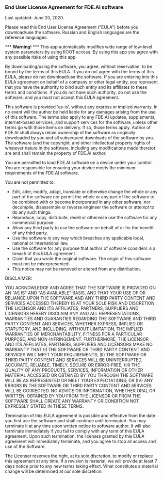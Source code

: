 ### End User License Agreement for FDE.AI software

Last updated: June 20, 2020.

Please read this End User License Agreement ("EULA") before you download/use the software. Russian
and English languages are the reference languages.

*** **Warning!** ***
This app automatically modifies wide range of low-level system parameters by using ROOT access. By
using this app you agree with any possible risks of using this app.

By downloading/using the software, you agree, without reservation, to be bound by the terms of this
EULA. If you do not agree with the terms of this EULA, please do not download/use the software. If
you are entering into this EULA agreement on behalf of a company or other legal entity, you
represent that you have the authority to bind such entity and its affiliates to these terms and
conditions. If you do not have such authority, do not use the software, and you must not accept this
EULA agreement.

This software is provided 'as-is', without any express or implied warranty. In no event will the
author be held liable for any damages arising from the use of this software. The terms also apply to
any FDE.AI updates, supplements, internet-based services, and support services for the software,
unless other terms go with those items on delivery. If so, those terms apply. Author of FDE.AI shall
always retain ownership of the software as originally downloaded by you and all subsequent downloads
of the software by you. The software (and the copyright, and other intellectual property rights of
whatever nature in the software, including any modifications made thereto) are and shall remain the
property of FDE.AI author.

You are permitted to load FDE.AI software on a device under your control. You are responsible for
ensuring your device meets the minimum requirements of the FDE.AI software.

You are not permitted to:

- Edit, alter, modify, adapt, translate or otherwise change the whole or any part of the software
  nor permit the whole or any part of the software to be combined with or become incorporated in any
  other software, nor decompile, disassemble or reverse engineer the software or attempt to do any
  such things.
- Reproduce, copy, distribute, resell or otherwise use the software for any commercial purpose.
- Allow any third party to use the software on behalf of or for the benefit of any third party.
- Use the software in any way which breaches any applicable local, national or international law.
- Use the software for any purpose that author of software considers is a breach of this EULA
  agreement
- Claim that you wrote the original software. The origin of this software must not be
  misrepresented.
- This notice may not be removed or altered from any distribution.

DISCLAIMER:

YOU ACKNOWLEDGE AND AGREE THAT THE SOFTWARE IS PROVIDED ON AN "AS IS" AND "AS AVAILABLE" BASIS, AND
THAT YOUR USE OF OR RELIANCE UPON THE SOFTWARE AND ANY THIRD PARTY CONTENT AND SERVICES ACCESSED
THEREBY IS AT YOUR SOLE RISK AND DISCRETION. THE LICENSOR AND ITS AFFILIATES, PARTNERS, SUPPLIERS
AND LICENSORS HEREBY DISCLAIM ANY AND ALL REPRESENTATIONS, WARRANTIES AND GUARANTIES REGARDING THE
SOFTWARE AND THIRD PARTY CONTENT AND SERVICES, WHETHER EXPRESS, IMPLIED OR STATUTORY, AND INCLUDING,
WITHOUT LIMITATION, THE IMPLIED WARRANTIES OF MERCHANTABILITY, FITNESS FOR A PARTICULAR PURPOSE, AND
NON-INFRINGEMENT. FURTHERMORE, THE LICENSOR AND ITS AFFILIATES, PARTNERS, SUPPLIERS AND LICENSORS
MAKE NO WARRANTY THAT (I) THE SOFTWARE OR THIRD PARTY CONTENT AND SERVICES WILL MEET YOUR
REQUIREMENTS; (II) THE SOFTWARE OR THIRD PARTY CONTENT AND SERVICES WILL BE UNINTERRUPTED, ACCURATE,
RELIABLE, TIMELY, SECURE OR ERROR-FREE; (III) THE QUALITY OF ANY PRODUCTS, SERVICES, INFORMATION OR
OTHER MATERIAL ACCESSED OR OBTAINED BY YOU THROUGH THE SOFTWARE WILL BE AS REPRESENTED OR MEET YOUR
EXPECTATIONS; OR (IV) ANY ERRORS IN THE SOFTWARE OR THIRD PARTY CONTENT AND SERVICES WILL BE
CORRECTED. NO ADVICE OR INFORMATION, WHETHER ORAL OR WRITTEN, OBTAINED BY YOU FROM THE LICENSOR OR
FROM THE SOFTWARE SHALL CREATE ANY WARRANTY OR CONDITION NOT EXPRESSLY STATED IN THESE TERMS.

Termination of this EULA agreement is possible and effective from the date you first use the
software and shall continue until terminated. You may terminate it at any time upon written notice
to software author. It will also terminate immediately if you fail to comply with any term of this
EULA agreement. Upon such termination, the licenses granted by this EULA agreement will immediately
terminate, and you agree to stop all access and use of the Software.

The Licensor reserves the right, at its sole discretion, to modify or replace this agreement at any
time. If a revision is material, we will provide at least 7 days notice prior to any new terms
taking effect. What constitutes a material change will be determined at our sole discretion.
